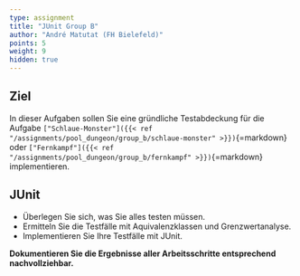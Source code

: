 ```yaml
---
type: assignment
title: "JUnit Group B"
author: "André Matutat (FH Bielefeld)"
points: 5
weight: 9
hidden: true
---
```


## Ziel

In dieser Aufgaben sollen Sie eine gründliche Testabdeckung für die Aufgabe `["Schlaue-Monster"]({{< ref "/assignments/pool_dungeon/group_b/schlaue-monster" >}})`{=markdown} oder `["Fernkampf"]({{< ref "/assignments/pool_dungeon/group_b/fernkampf" >}})`{=markdown} implementieren. 

## JUnit

- Überlegen Sie sich, was Sie alles testen müssen.
- Ermitteln Sie die Testfälle mit Aquivalenzklassen und Grenzwertanalyse. 
- Implementieren Sie Ihre Testfälle mit JUnit. 

**Dokumentieren Sie die Ergebnisse aller Arbeitsschritte entsprechend nachvollziehbar.** 